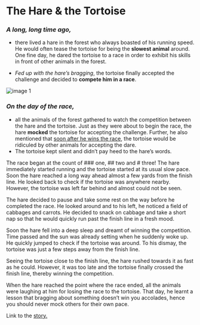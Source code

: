 # The Hare & the Tortoise

### *A long, long time ago,* 
- there lived a hare in the forest who always boasted of his running speed. He would often tease the tortoise for being the **slowest animal** around. One fine day, he dared the tortoise to a race in order to exhibit his skills in front of other animals in the forest. 

- _Fed up with the hare’s bragging_, the tortoise finally accepted the challenge and decided to **compete him in a race**.

![image 1](https://i.pinimg.com/736x/f3/71/5e/f3715e31686d2ccba9b1a6aadd9350e1.jpg)

### *On the day of the race,* 
- all the animals of the forest gathered to watch the competition between the hare and the tortoise. Just as they were about to begin the race, the hare **mocked** the tortoise for accepting the challenge. Further, he also mentioned that <ins>soon after he wins the race</ins>, the tortoise would be ridiculed by other animals for accepting the dare.
- The tortoise kept silent and didn’t pay heed to the hare’s words.

The race began at the count of ### one, ## two and # three! 
The hare immediately started running and the tortoise started at its usual slow pace. Soon the hare reached a long way ahead almost a few yards from the finish line. He looked back to check if the tortoise was anywhere nearby. However, the tortoise was left far behind and almost could not be seen.

The hare decided to pause and take some rest on the way before he completed the race. He looked around and to his left, he noticed a field of cabbages and carrots. He decided to snack on cabbage and take a short nap so that he would quickly run past the finish line in a fresh mood.

Soon the hare fell into a deep sleep and dreamt of winning the competition. Time passed and the sun was already setting when he suddenly woke up. He quickly jumped to check if the tortoise was around. To his dismay, the tortoise was just a few steps away from the finish line.

Seeing the tortoise close to the finish line, the hare rushed towards it as fast as he could. However, it was too late and the tortoise finally crossed the finish line, thereby winning the competition.

When the hare reached the point where the race ended, all the animals were laughing at him for losing the race to the tortoise. That day, he learnt a lesson that bragging about something doesn’t win you accolades, hence you should never mock others for their own pace.

Link to the [story.](https://byjus.com/kids-learning/moral-stories-the-tortoise-and-the-hare/)

